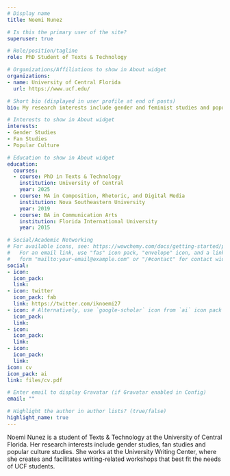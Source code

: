 ```yaml
---
# Display name
title: Noemi Nunez

# Is this the primary user of the site?
superuser: true

# Role/position/tagline
role: PhD Student of Texts & Technology

# Organizations/Affiliations to show in About widget
organizations:
- name: University of Central Florida
  url: https://www.ucf.edu/

# Short bio (displayed in user profile at end of posts)
bio: My research interests include gender and feminist studies and popular culture studies.

# Interests to show in About widget
interests:
- Gender Studies
- Fan Studies
- Popular Culture 

# Education to show in About widget
education:
  courses:
  - course: PhD in Texts & Technology 
    institution: University of Central
    year: 2025
  - course: MA in Composition, Rhetoric, and Digital Media
    institution: Nova Southeastern University 
    year: 2019
  - course: BA in Communication Arts
    institution: Florida International University
    year: 2015

# Social/Academic Networking
# For available icons, see: https://wowchemy.com/docs/getting-started/page-builder/#icons
#   For an email link, use "fas" icon pack, "envelope" icon, and a link in the
#   form "mailto:your-email@example.com" or "/#contact" for contact widget.
social:
- icon: 
  icon_pack:
  link: 
- icon: twitter
  icon_pack: fab
  link: https://twitter.com/iknoemi27
- icon: # Alternatively, use `google-scholar` icon from `ai` icon pack
  icon_pack:
  link: 
- icon:
  icon_pack:
  link:
- icon: 
  icon_pack:
  link: 
icon: cv
icon_pack: ai
link: files/cv.pdf

# Enter email to display Gravatar (if Gravatar enabled in Config)
email: ""

# Highlight the author in author lists? (true/false)
highlight_name: true
---
```


Noemi Nunez is a student of Texts & Technology at the University of Central Florida. Her research interests include gender studies, fan studies and popular culture studies. She works at the University Writing Center, where she creates and facilitates writing-related workshops that best fit the needs of UCF students.
